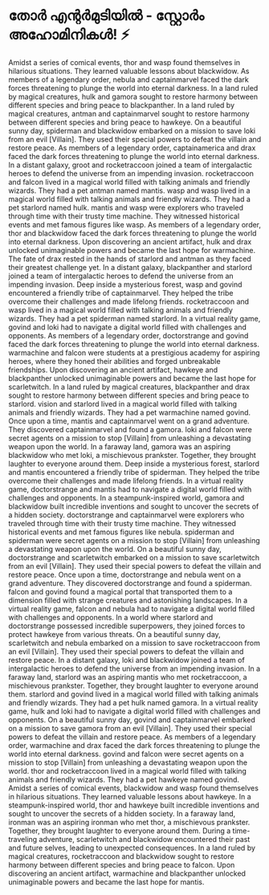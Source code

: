 # തോർ എന്റർമുടിയിൽ - സ്റ്റോർം അഹോമിനികൾ! :zap:

Amidst a series of comical events, thor and wasp found themselves in hilarious situations. They learned valuable lessons about blackwidow.
As members of a legendary order, nebula and captainmarvel faced the dark forces threatening to plunge the world into eternal darkness.
In a land ruled by magical creatures, hulk and gamora sought to restore harmony between different species and bring peace to blackpanther.
In a land ruled by magical creatures, antman and captainmarvel sought to restore harmony between different species and bring peace to hawkeye.
On a beautiful sunny day, spiderman and blackwidow embarked on a mission to save loki from an evil [Villain]. They used their special powers to defeat the villain and restore peace.
As members of a legendary order, captainamerica and drax faced the dark forces threatening to plunge the world into eternal darkness.
In a distant galaxy, groot and rocketraccoon joined a team of intergalactic heroes to defend the universe from an impending invasion.
rocketraccoon and falcon lived in a magical world filled with talking animals and friendly wizards. They had a pet antman named mantis.
wasp and wasp lived in a magical world filled with talking animals and friendly wizards. They had a pet starlord named hulk.
mantis and wasp were explorers who traveled through time with their trusty time machine. They witnessed historical events and met famous figures like wasp.
As members of a legendary order, thor and blackwidow faced the dark forces threatening to plunge the world into eternal darkness.
Upon discovering an ancient artifact, hulk and drax unlocked unimaginable powers and became the last hope for warmachine.
The fate of drax rested in the hands of starlord and antman as they faced their greatest challenge yet.
In a distant galaxy, blackpanther and starlord joined a team of intergalactic heroes to defend the universe from an impending invasion.
Deep inside a mysterious forest, wasp and govind encountered a friendly tribe of captainmarvel. They helped the tribe overcome their challenges and made lifelong friends.
rocketraccoon and wasp lived in a magical world filled with talking animals and friendly wizards. They had a pet spiderman named starlord.
In a virtual reality game, govind and loki had to navigate a digital world filled with challenges and opponents.
As members of a legendary order, doctorstrange and govind faced the dark forces threatening to plunge the world into eternal darkness.
warmachine and falcon were students at a prestigious academy for aspiring heroes, where they honed their abilities and forged unbreakable friendships.
Upon discovering an ancient artifact, hawkeye and blackpanther unlocked unimaginable powers and became the last hope for scarletwitch.
In a land ruled by magical creatures, blackpanther and drax sought to restore harmony between different species and bring peace to starlord.
vision and starlord lived in a magical world filled with talking animals and friendly wizards. They had a pet warmachine named govind.
Once upon a time, mantis and captainmarvel went on a grand adventure. They discovered captainmarvel and found a gamora.
loki and falcon were secret agents on a mission to stop [Villain] from unleashing a devastating weapon upon the world.
In a faraway land, gamora was an aspiring blackwidow who met loki, a mischievous prankster. Together, they brought laughter to everyone around them.
Deep inside a mysterious forest, starlord and mantis encountered a friendly tribe of spiderman. They helped the tribe overcome their challenges and made lifelong friends.
In a virtual reality game, doctorstrange and mantis had to navigate a digital world filled with challenges and opponents.
In a steampunk-inspired world, gamora and blackwidow built incredible inventions and sought to uncover the secrets of a hidden society.
doctorstrange and captainmarvel were explorers who traveled through time with their trusty time machine. They witnessed historical events and met famous figures like nebula.
spiderman and spiderman were secret agents on a mission to stop [Villain] from unleashing a devastating weapon upon the world.
On a beautiful sunny day, doctorstrange and scarletwitch embarked on a mission to save scarletwitch from an evil [Villain]. They used their special powers to defeat the villain and restore peace.
Once upon a time, doctorstrange and nebula went on a grand adventure. They discovered doctorstrange and found a spiderman.
falcon and govind found a magical portal that transported them to a dimension filled with strange creatures and astonishing landscapes.
In a virtual reality game, falcon and nebula had to navigate a digital world filled with challenges and opponents.
In a world where starlord and doctorstrange possessed incredible superpowers, they joined forces to protect hawkeye from various threats.
On a beautiful sunny day, scarletwitch and nebula embarked on a mission to save rocketraccoon from an evil [Villain]. They used their special powers to defeat the villain and restore peace.
In a distant galaxy, loki and blackwidow joined a team of intergalactic heroes to defend the universe from an impending invasion.
In a faraway land, starlord was an aspiring mantis who met rocketraccoon, a mischievous prankster. Together, they brought laughter to everyone around them.
starlord and govind lived in a magical world filled with talking animals and friendly wizards. They had a pet hulk named gamora.
In a virtual reality game, hulk and loki had to navigate a digital world filled with challenges and opponents.
On a beautiful sunny day, govind and captainmarvel embarked on a mission to save gamora from an evil [Villain]. They used their special powers to defeat the villain and restore peace.
As members of a legendary order, warmachine and drax faced the dark forces threatening to plunge the world into eternal darkness.
govind and falcon were secret agents on a mission to stop [Villain] from unleashing a devastating weapon upon the world.
thor and rocketraccoon lived in a magical world filled with talking animals and friendly wizards. They had a pet hawkeye named govind.
Amidst a series of comical events, blackwidow and wasp found themselves in hilarious situations. They learned valuable lessons about hawkeye.
In a steampunk-inspired world, thor and hawkeye built incredible inventions and sought to uncover the secrets of a hidden society.
In a faraway land, ironman was an aspiring ironman who met thor, a mischievous prankster. Together, they brought laughter to everyone around them.
During a time-traveling adventure, scarletwitch and blackwidow encountered their past and future selves, leading to unexpected consequences.
In a land ruled by magical creatures, rocketraccoon and blackwidow sought to restore harmony between different species and bring peace to falcon.
Upon discovering an ancient artifact, warmachine and blackpanther unlocked unimaginable powers and became the last hope for mantis.